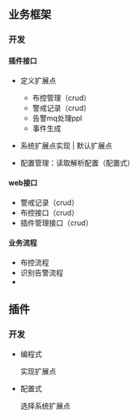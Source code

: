 ## 业务框架

### 开发

#### 插件接口

- 定义扩展点

  - 布控管理（crud）
  - 警戒记录（crud）
  - 告警mq处理ppl
  - 事件生成

- 系统扩展点实现 | 默认扩展点

- 配置管理：读取解析配置（配置式）

  

#### web接口

- 警戒记录（crud）
- 布控接口（crud）
- 插件管理接口（crud）



#### 业务流程

- 布控流程
- 识别告警流程
- 





## 插件

### 开发

- 编程式

  实现扩展点

- 配置式

  选择系统扩展点

  